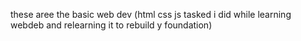 these aree the basic web dev (html css js tasked i did while learning webdeb and relearning it to rebuild y foundation)